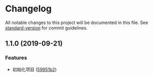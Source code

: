 # Changelog

All notable changes to this project will be documented in this file. See [standard-version](https://github.com/conventional-changelog/standard-version) for commit guidelines.

## 1.1.0 (2019-09-21)


### Features

* 初始化项目 ([59951b2](https://github.com/chj-damon/commit-demo/commit/59951b2))
